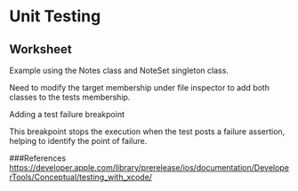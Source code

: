 # Unit Testing
## Worksheet

Example using the Notes class and NoteSet singleton class.

Need to modify the target membership under file inspector to add both classes to the tests membership.

Adding a test failure breakpoint

This breakpoint stops the execution when the test posts a failure assertion, helping to identify the point of failure.

###References
 https://developer.apple.com/library/prerelease/ios/documentation/DeveloperTools/Conceptual/testing_with_xcode/
 
